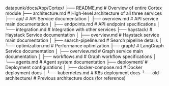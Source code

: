 datapunk/docs/App/Cortex/
├── README.md                    # Overview of entire Cortex module
├── architecture.md              # High-level architecture of all three services
├── api/                         # API Service documentation
│   ├── overview.md             # API service main documentation
│   ├── endpoints.md            # API endpoint specifications
│   └── integration.md          # Integration with other services
├── haystack/                    # Haystack Service documentation
│   ├── overview.md             # Haystack service main documentation
│   ├── search-pipeline.md      # Search pipeline details
│   └── optimization.md         # Performance optimization
├── graph/                      # LangGraph Service documentation
│   ├── overview.md             # Graph service main documentation
│   ├── workflows.md            # Graph workflow specifications
│   └── agents.md               # Agent system documentation
├── deployment/                 # Deployment configurations
│   ├── docker-compose.md       # Docker deployment docs
│   └── kubernetes.md           # K8s deployment docs
└── old-architecture/           # Previous architecture docs (for reference)